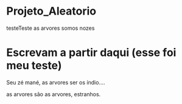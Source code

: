 # Projeto_Aleatorio
testeTeste
as arvores somos nozes
# Escrevam a partir daqui (esse foi meu teste)



Seu zé mané, as arvores ser os índio....

as arvores são as arvores, estranhos.